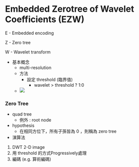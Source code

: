 # Embedded Zerotree of Wavelet Coefficients \(EZW\)

E - Embedded encoding

Z - Zero tree

W - Wavelet transform

* 基本概念
  * multi-resolution
  * 方法
    * 設定 threshold \(臨界值\)
      * wavelet &gt; threshold ? 1:0
  * ![](blob:https://popo.gitbook.io/e411f333-86c3-4cfc-834e-f1d972ffa11c) 

### Zero Tree

* quad tree
  * 例外 : root node
* hypothesis
  * 在相同方位下，所有子孫皆為 0 ，則稱為 zero tree
* 演算法

1.  DWT 2-D image
2. 用 threshold 的方式Progressively處理
3. ​編碼 \(e.g. 算術編碼\)





